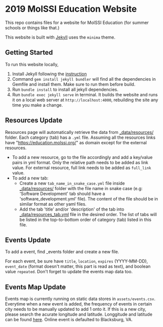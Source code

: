 # 2019 MolSSI Education Website

This repo contains files for a website for MolSSI Education (for summer schools or things like that.)

This website is built with [Jekyll](https://jekyllrb.com/) uses the `minima` theme.

## Getting Started

To run this website locally,

1. Install Jekyll following the [instruction](https://jekyllrb.com/docs/installation/)
2. Command `gem install jekyll bundler` will find all the dependencies in Gemfile and install them. Make sure to run them before build.
3. Run `bundle install` to install all jekyll dependencies.
4. Run `bundle exec jekyll serve` in terminal. It builds the website and runs it on a local web server at `http://localhost:4000`, rebuilding the site any time you make a change.

## Resources Update

Resources page will automatically retrieve the data from [_data/resources/](_data/resources/) folder. Each category (tab) has a `.yml` file. Assuming all the resources links have "https://education.molssi.org/" as domain except for the external resources.

- To add a new resource, go to the file accordingly and add a key/value pairs in yml format. Only the relative path needs to be added as link value. For external resource, full link needs to be added as `full_link` value.
- To add a new tab:
  - Create a new `tab_name_in_snake_case.yml` file inside [_data/resources/](_data/resources/) folder with the file name in snake case (e.g: 'Software Development' tab should have a 'software_development.yml' file). The content of the file should be in similar format as other yaml files.
  - Add the tab 'title' and/or 'description' of the tab into [_data/resources_tab.yml](_data/resources_tabs.yml) file in the desired order. The list of tabs will be listed in the top-to-bottom order of category (tab) listed in this file.

## Events Update

To add a event, find \_events folder and create a new file.

For each event, be sure have `title`, `location`, `expires` (YYYY-MM-DD), `event_date` (format doesn't matter, this part is read as text), and boolean value `repeated`. Don't forget to update the events map data too.

## Events Map Update

Events map is currently running on static data stores in `assets/events.csv`. Everytime when a new event is added, the frequency of events in certain city needs to be manually updated to add 1 onto it. If this is a new city, please search the acurate longitude and latitude. Longgitude and latitude can be found [here](https://raw.githubusercontent.com/plotly/datasets/master/2014_us_cities.csv). Online event is defaulted to Blacksburg, VA.
